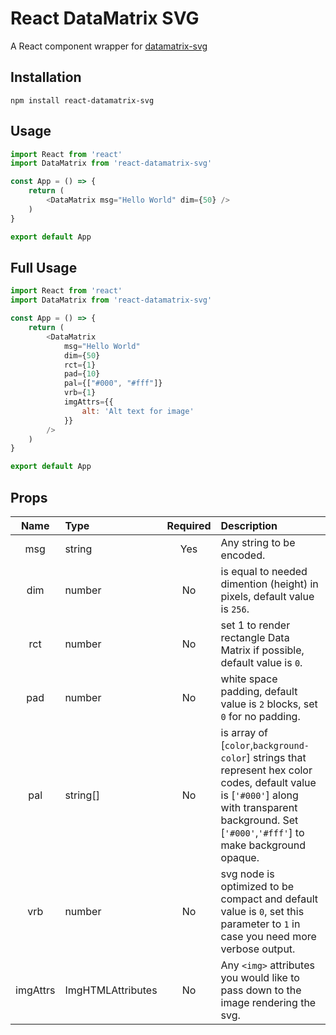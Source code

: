 # React DataMatrix SVG

A React component wrapper for [datamatrix-svg](https://github.com/datalog/datamatrix-svg)

## Installation
    npm install react-datamatrix-svg

## Usage

```javascript
import React from 'react'
import DataMatrix from 'react-datamatrix-svg'

const App = () => {
    return (
        <DataMatrix msg="Hello World" dim={50} />
    )
}

export default App
```

## Full Usage

```javascript
import React from 'react'
import DataMatrix from 'react-datamatrix-svg'

const App = () => {
    return (
        <DataMatrix
            msg="Hello World"
            dim={50}
            rct={1}
            pad={10}
            pal={["#000", "#fff"]}
            vrb={1}
            imgAttrs={{
                alt: 'Alt text for image'
            }}
        />
    )
}

export default App
```

## Props
| Name | Type | Required | Description |
|:---:|:---|:---:|:---|
| msg | string | Yes | Any string to be encoded. |
| dim | number | No  | is equal to needed dimention (height) in pixels, default value is `256`. |
| rct | number | No  | set 1 to render rectangle Data Matrix if possible, default value is `0`. |
| pad | number | No  | white space padding, default value is `2` blocks, set `0` for no padding. |
| pal | string[] | No | is array of [`color`,`background-color`] strings that represent hex color codes, default value is [`'#000'`] along with transparent background. Set [`'#000'`,`'#fff'`] to make background opaque.
| vrb | number | No | svg node is optimized to be compact and default value is `0`, set this parameter to `1` in case you need more verbose output. |
| imgAttrs | ImgHTMLAttributes | No | Any `<img>` attributes you would like to pass down to the image rendering the svg. |
